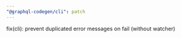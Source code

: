 ```yaml
---
"@graphql-codegen/cli": patch
---
```


fix(cli): prevent duplicated error messages on fail (without watcher)

